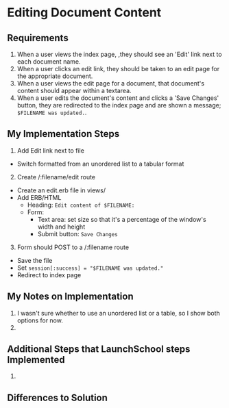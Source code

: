 # Editing Document Content

## Requirements

1. When a user views the index page, ,they should see an 'Edit' link next to each document name.
2. When a user clicks an edit link, they should be taken to an edit page for the appropriate document.
3. When a user views the edit page for a document, that document's content should appear within a textarea.
4. When a user edits the document's content and clicks a 'Save Changes' button, they are redirected to the index page and are shown a message; `$FILENAME was updated.`.

## My Implementation Steps

1. Add Edit link next to file
  - Switch formatted from an unordered list to a tabular format
2. Create /:filename/edit route
  - Create an edit.erb file in views/
  - Add ERB/HTML
    - Heading: `Edit content of $FILENAME:`
    - Form:
      - Text area: set size so that it's a percentage of the window's width and height
      - Submit button: `Save Changes`
3. Form should POST to a /:filename route
  - Save the file
  - Set `session[:success] = "$FILENAME was updated."`
  - Redirect to index page


## My Notes on Implementation

1. I wasn't sure whether to use an unordered list or a table, so I show both options for now.
2. 

## Additional Steps that LaunchSchool steps Implemented

1. 

## Differences to Solution

